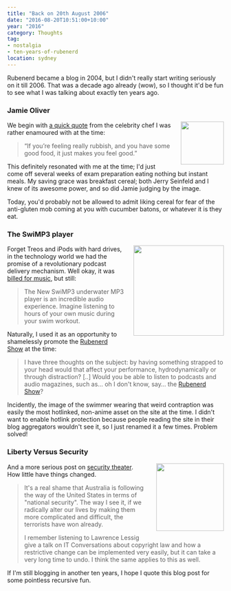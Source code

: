 ```yaml
---
title: "Back on 20th August 2006"
date: "2016-08-20T10:51:00+10:00"
year: "2016"
category: Thoughts
tag:
- nostalgia
- ten-years-of-rubenerd
location: sydney
---
```

Rubenerd became a blog in 2004, but I didn't really start writing seriously on it till 2006. That was a decade ago already (wow), so I thought it'd be fun to see what I was talking about exactly ten years ago.


### Jamie Oliver

<p><img src="https://rubenerd.com/files/uploads/media.jamie.jpg" alt="" style="width:100px; float:right; margin:0 0 10px 20px;" /></p>

We begin with [a quick quote](https://rubenerd.com/jamie-oliver-quote/) from the celebrity chef I was rather enamoured with at the time:

> “If you’re feeling really rubbish, and you have some good food, it just makes you feel good.”

This definitely resonated with me at the time; I'd just come off several weeks of exam preparation eating nothing but instant meals. My saving grace was breakfast cereal; both Jerry Seinfeld and I knew of its awesome power, and so did Jamie judging by the image.

Today, you'd probably not be allowed to admit liking cereal for fear of the anti-gluten mob coming at you with cucumber batons, or whatever it is they eat.


### The SwiMP3 player

<p><img src="https://rubenerd.com/files/uploads/media.swimp3.jpg" alt="" style="width:210px; float:right; margin:0 0 10px 20px" /></p>

Forget Treos and iPods with hard drives, in the technology world we had the promise of a revolutionary podcast delivery mechanism. Well okay, it was [billed for music], but still:

> The New SwiMP3 underwater MP3 player is an incredible audio experience. Imagine listening to hours of your own music during your swim workout. 

Naturally, I used it as an opportunity to shamelessly promote the [Rubenerd Show] at the time:

> I have three thoughts on the subject: by having something strapped to your head would that affect your performance, hydrodynamically or through distraction? [..] Would you be able to listen to podcasts and audio magazines, such as… oh I don't know, say… the [Rubenerd Show]?

Incidently, the image of the swimmer wearing that weird contraption was easily the most hotlinked, non-anime asset on the site at the time. I didn't want to enable hotlink protection because people reading the site in their blog aggregators wouldn't see it, so I just renamed it a few times. Problem solved!


### Liberty Versus Security

<p><img src="https://rubenerd.com/files/uploads/media.gonzales_georgetown_jan06_protesters_sm.jpg" alt="" style="width:157px; float:right; margin:0 0 10px 20px" /></p>

And a more serious post on [security theater]. How little have things changed.

> It's a real shame that Australia is following the way of the United States in terms of "national security". The way I see it, if we radically alter our lives by making them more complicated and difficult, the terrorists have won already.
>
> I remember listening to Lawrence Lessig give a talk on IT Conversations about copyright law and how a restrictive change can be implemented very easily, but it can take a very long time to undo. I think the same applies to this as well.

If I'm still blogging in another ten years, I hope I quote this blog post for some pointless recursive fun.


[A quick quote]: https://rubenerd.com/jamie-oliver-quote/
[billed for music]: https://rubenerd.com/the-swimp3-player/
[Rubenerd Show]: https://rubenerd.com/show/
[security theater]: https://rubenerd.com/liberty-versus-security/
